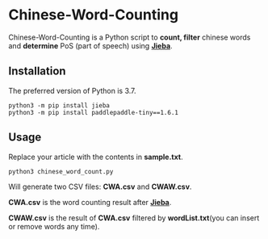# Chinese-Word-Counting

Chinese-Word-Counting is a Python script to **count, filter** chinese words and **determine** PoS (part of speech) using [**Jieba**](https://github.com/fxsjy/jieba).


## Installation
The preferred version of Python is 3.7.

```
python3 -m pip install jieba
python3 -m pip install paddlepaddle-tiny==1.6.1
```
## Usage
Replace your article with the contents in **sample.txt**.
```
python3 chinese_word_count.py
```
Will generate two CSV files: **CWA.csv** and **CWAW.csv**.

**CWA.csv** is the word counting result after [**Jieba**](https://github.com/fxsjy/jieba).

**CWAW.csv** is the result of **CWA.csv** filtered by **wordList.txt**(you can insert or remove words any time).